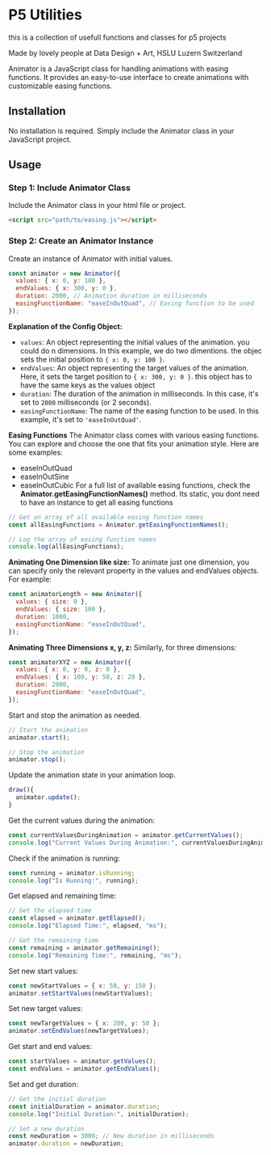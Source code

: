 # P5 Utilities

this is a collection of usefull functions and classes for p5 projects

Made by lovely people at Data Design + Art, HSLU Luzern Switzerland

Animator is a JavaScript class for handling animations with easing functions. It provides an easy-to-use interface to create animations with customizable easing functions.

## Installation

No installation is required. Simply include the Animator class in your JavaScript project.

## Usage

### Step 1: Include Animator Class

Include the Animator class in your html file or project.

```html
<script src="path/to/easing.js"></script>
```

### Step 2: Create an Animator Instance

Create an instance of Animator with initial values.

```javascript
const animator = new Animator({
  values: { x: 0, y: 100 },
  endValues: { x: 300, y: 0 },
  duration: 2000, // Animation duration in milliseconds
  easingFunctionName: "easeInOutQuad", // Easing function to be used
});
```

**Explanation of the Config Object:**

- `values`: An object representing the initial values of the animation. you could do n dimensions. In this example, we do two dimentions. the objec sets the initial position to `{ x: 0, y: 100 }`.
- `endValues`: An object representing the target values of the animation. Here, it sets the target position to `{ x: 300, y: 0 }`. this object has to have the same keys as the values object
- `duration`: The duration of the animation in milliseconds. In this case, it's set to `2000` milliseconds (or 2 seconds).
- `easingFunctionName`: The name of the easing function to be used. In this example, it's set to `'easeInOutQuad'`.

**Easing Functions**
The Animator class comes with various easing functions. You can explore and choose the one that fits your animation style. Here are some examples:

- easeInOutQuad
- easeInOutSine
- easeInOutCubic
  For a full list of available easing functions, check the **Animator.getEasingFunctionNames()** method. Its static, you dont need to have an instance to get all easing functions

```javascript
// Get an array of all available easing function names
const allEasingFunctions = Animator.getEasingFunctionNames();

// Log the array of easing function names
console.log(allEasingFunctions);
```

**Animating One Dimension like size:**
To animate just one dimension, you can specify only the relevant property in the values and endValues objects. For example:

```javascript
const animatorLength = new Animator({
  values: { size: 0 },
  endValues: { size: 100 },
  duration: 1000,
  easingFunctionName: "easeInOutQuad",
});
```

**Animating Three Dimensions x, y, z:**
Similarly, for three dimensions:

```javascript
const animatorXYZ = new Animator({
  values: { x: 0, y: 0, z: 0 },
  endValues: { x: 100, y: 50, z: 20 },
  duration: 2000,
  easingFunctionName: "easeInOutQuad",
});
```

Start and stop the animation as needed.

```javascript
// Start the animation
animator.start();

// Stop the animation
animator.stop();
```

Update the animation state in your animation loop.

```javascript
draw(){
  animator.update();
}
```

Get the current values during the animation:

```javascript
const currentValuesDuringAnimation = animator.getCurrentValues();
console.log("Current Values During Animation:", currentValuesDuringAnimation);
```

Check if the animation is running:

```javascript
const running = animator.isRunning;
console.log("Is Running:", running);
```

Get elapsed and remaining time:

```javascript
// Get the elapsed time
const elapsed = animator.getElapsed();
console.log("Elapsed Time:", elapsed, "ms");

// Get the remaining time
const remaining = animator.getRemaining();
console.log("Remaining Time:", remaining, "ms");
```

Set new start values:

```javascript
const newStartValues = { x: 50, y: 150 };
animator.setStartValues(newStartValues);
```

Set new target values:

```javascript
const newTargetValues = { x: 200, y: 50 };
animator.setEndValues(newTargetValues);
```

Get start and end values:

```javascript
const startValues = animator.getValues();
const endValues = animator.getEndValues();
```

Set and get duration:

```javascript
// Get the initial duration
const initialDuration = animator.duration;
console.log("Initial Duration:", initialDuration);

// Set a new duration
const newDuration = 3000; // New duration in milliseconds
animator.duration = newDuration;
```
